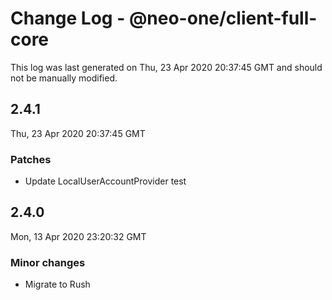 # Change Log - @neo-one/client-full-core

This log was last generated on Thu, 23 Apr 2020 20:37:45 GMT and should not be manually modified.

## 2.4.1
Thu, 23 Apr 2020 20:37:45 GMT

### Patches

- Update LocalUserAccountProvider test

## 2.4.0
Mon, 13 Apr 2020 23:20:32 GMT

### Minor changes

- Migrate to Rush

